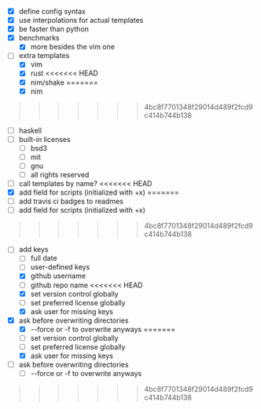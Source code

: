 - [x] define config syntax
- [x] use interpolations for actual templates
- [x] be faster than python
- [x] benchmarks
  - [x] more besides the vim one
- [ ] extra templates
  - [x] vim
  - [x] rust
<<<<<<< HEAD
  - [x] nim/shake
=======
  - [x] nim
>>>>>>> 4bc8f7701348f29014d489f2fcd9c414b744b138
  - [ ] haskell
- [ ] built-in licenses
  - [ ] bsd3
  - [ ] mit
  - [ ] gnu
  - [ ] all rights reserved
- [ ] call templates by name?
<<<<<<< HEAD
- [x] add field for scripts (initialized with +x)
=======
- [ ] add travis ci badges to readmes
- [ ] add field for scripts (initialized with +x)
>>>>>>> 4bc8f7701348f29014d489f2fcd9c414b744b138
- [ ] add keys
  - [ ] full date 
  - [ ] user-defined keys
  - [x] github username
  - [ ] github repo name
<<<<<<< HEAD
  - [x] set version control globally
  - [ ] set preferred license globally
  - [x] ask user for missing keys
- [x] ask before overwriting directories
  - [x] --force or -f to overwrite anyways
=======
  - [ ] set version control globally
  - [ ] set preferred license globally
  - [x] ask user for missing keys
- [ ] ask before overwriting directories
  - [ ] --force or -f to overwrite anyways
>>>>>>> 4bc8f7701348f29014d489f2fcd9c414b744b138
